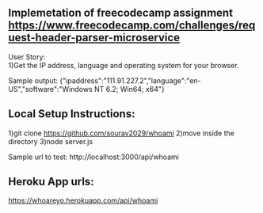 ## Implemetation of freecodecamp assignment https://www.freecodecamp.com/challenges/request-header-parser-microservice  

User Story:  
1)Get the IP address, language and operating system for your browser.  

Sample output:
{"ipaddress":"111.91.227.2","language":"en-US","software":"Windows NT 6.2; Win64; x64"}  

## Local Setup Instructions:  
1)git clone https://github.com/sourav2029/whoami 
2)move inside the directory
3)node server.js

Sample url to test:
http://localhost:3000/api/whoami


## Heroku App urls:
https://whoareyo.herokuapp.com/api/whoami
